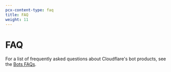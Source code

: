 ```yaml
---
pcx-content-type: faq
title: FAQ
weight: 11
---
```


# FAQ

For a list of frequently asked questions about Cloudflare's bot products, see the [Bots FAQs](https://support.cloudflare.com/hc/articles/360035387431).
